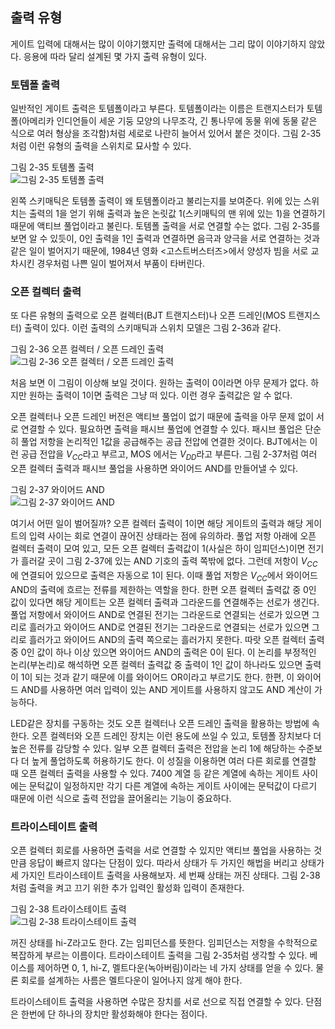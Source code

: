 ## 출력 유형
게이트 입력에 대해서는 많이 이야기했지만 출력에 대해서는 그리 많이 이야기하지 않았다. 응용에 따라 달리 설계된 몇 가지 출력 유형이 있다.

### 토템폴 출력
일반적인 게이트 출력은 토템폴이라고 부른다. 토템폴이라는 이름은 트랜지스터가 토템폴(아메리카 인디언들이 세운 기둥 모양의 나무조각, 긴 통나무에 동물 위에 동물 같은 식으로 여러 형상을 조각함)처럼 세로로 나란히 늘어서 있어서 붙은 것이다. 그림 2-35처럼 이런 유형의 출력을 스위치로 묘사할 수 있다.

그림 2-35 토템폴 출력\
![그림 2-35 토템폴 출력](https://velog.velcdn.com/images/kmw89891/post/092d949b-c33d-4a5a-905d-cfcd17799fa6/image.png)

왼쪽 스키매틱은 토템폴 출력이 왜 토템폴이라고 불리는지를 보여준다. 위에 있는 스위치는 출력의 1을 얻기 위해 출력과 높은 논릿값 1(스키매틱의 맨 위에 있는 1)을 연결하기 때문에 액티브 풀업이라고 불린다. 토템폴 출력을 서로 연결할 수는 없다. 그림 2-35를 보면 알 수 있듯이, 0인 출력을 1인 출력과 연결하면 음극과 양극을 서로 연결하는 것과 같은 일이 벌어지기 때문에, 1984년 영화 <고스트버스터즈>에서 양성자 빔을 서로 교차시킨 경우처럼 나쁜 일이 벌어져서 부품이 타버린다.

### 오픈 컬렉터 출력
또 다른 유형의 출력으로 오픈 컬렉터(BJT 트랜지스터)나 오픈 드레인(MOS 트랜지스터) 출력이 있다. 이런 출력의 스키매틱과 스위치 모델은 그림 2-36과 같다.

그림 2-36 오픈 컬렉터 / 오픈 드레인 출력\
![그림 2-36 오픈 컬렉터 / 오픈 드레인 출력](https://blog.kakaocdn.net/dn/co9YIt/btrrPofMz75/C3834zRBthvk0noLxgUYNK/img.png)


처음 보면 이 그림이 이상해 보일 것이다. 원하는 출력이 0이라면 아무 문제가 없다. 하지만 원하는 출력이 1이면 출력은 그냥 떠 있다. 이런 경우 출력값은 알 수 없다.

오픈 컬렉터나 오픈 드레인 버전은 액티브 풀업이 없기 때문에 출력을 아무 문제 없이 서로 연결할 수 있다. 필요하면 출력을 패시브 풀업에 연결할 수 있다. 패시브 풀업은 단순히 풀업 저항을 논리적인 1값을 공급해주는 공급 전압에 연결한 것이다. BJT에서는 이런 공급 전압을 $V_{CC}$라고 부르고, MOS 에서는 $V_{DD}$라고 부른다. 그림 2-37처럼 여러 오픈 컬렉터 출력과 패시브 풀업을 사용하면 와이어드 AND를 만들어낼 수 있다.

그림 2-37 와이어드 AND\
![그림 2-37 와이어드 AND](https://velog.velcdn.com/images/kmw89891/post/e4cf6c2a-61cd-4afd-9596-7da271a97e90/image.png)

여기서 어떤 일이 벌어질까? 오픈 컬렉터 출력이 1이면 해당 게이트의 출력과 해당 게이트의 입력 사이는 회로 연결이 끊어진 상태라는 점에 유의하라. 풀업 저항 아래에 오픈 컬렉터 출력이 모여 있고, 모든 오픈 컬렉터 출력값이 1(사실은 하이 임피던스)이면 전기가 흘러갈 곳이 그림 2-37에 있는 AND 기호의 출력 쪽밖에 없다. 그런데 저항이 $V_{CC}$에 연결되어 있으므로 출력은 자동으로 1이 된다. 이때 풀업 저항은 $V_{CC}$에서 와이어드 AND의 출력에 흐르는 전류를 제한하는 역할을 한다. 한편 오픈 컬렉터 출력값 중 0인 값이 있다면 해당 게이트는 오픈 컬렉터 출력과 그라운드를 연결해주는 선로가 생긴다. 풀업 저항에서 와이어드 AND로 연결된 전기는 그라운드로 연결되는 선로가 있으면 그리로 흘러가고 와이어드 AND로 연결된 전기는 그라운드로 연결되는 선로가 있으면 그리로 흘러가고 와이어드 AND의 출력 쪽으로는 흘러가지 못한다. 따랏 오픈 컬렉터 출력 중 0인 값이 하나 이상 있으면 와이어드 AND의 출력은 0이 된다. 이 논리를 부정적인 논리(부논리)로 해석하면 오픈 컬렉터 출력값 중 출력이 1인 값이 하나라도 있으면 출력이 1이 되는 것과 같기 때문에 이를 와이어드 OR이라고 부르기도 한다. 한편, 이 와이어드 AND를 사용하면 여러 입력이 있는 AND 게이트를 사용하지 않고도 AND 계산이 가능하다.

LED같은 장치를 구동하는 것도 오픈 컬렉터나 오픈 드레인 출력을 활용하는 방법에 속한다. 오픈 컬렉터와 오픈 드레인 장치는 이런 용도에 쓰일 수 있고, 토템폴 장치보다 더 높은 전류를 감당할 수 있다. 일부 오픈 컬렉터 출력은 전압을 논리 1에 해당하는 수준보다 더 높게 풀업하도록 허용하기도 한다. 이 성질을 이용하면 여러 다른 회로를 연결할 때 오픈 컬렉터 출력을 사용할 수 있다. 7400 계열 등 같은 계열에 속하는 게이트 사이에는 문턱값이 일정하지만 각기 다른 계열에 속하는 게이트 사이에는 문턱값이 다르기 때문에 이런 식으로 출력 전압을 끌어올리는 기능이 중요하다.

### 트라이스테이트 출력
오픈 컬렉터 회로를 사용하면 출력을 서로 연결할 수 있지만 액티브 풀업을 사용하는 것만큼 응답이 빠르지 않다는 단점이 있다. 따라서 상태가 두 가지인 해법을 버리고 상태가 세 가지인 트라이스테이트 출력을 사용해보자. 세 번째 상태는 꺼진 상태다. 그림 2-38처럼 출력을 켜고 끄기 위한 추가 입력인 활성화 입력이 존재한다.

그림 2-38 트라이스테이트 출력\
![그림 2-38 트라이스테이트 출력](https://velog.velcdn.com/images/kmw89891/post/08bce49d-06d6-4a0a-88e0-d1fd2933204a/image.png)

꺼진 상태를 hi-Z라고도 한다. Z는 임피던스를 뜻한다. 임피던스는 저항을 수학적으로 복잡하게 부르는 이름이다. 트라이스테이트 출력을 그림 2-35처럼 생각할 수 있다. 베이스를 제어하면 0, 1, hi-Z, 멜트다운(녹아버림)이라는 네 가지 상태를 얻을 수 있다. 물론 회로를 설계하는 사름은 멜트다운이 일어나지 않게 해야 한다.

트라이스테이트 출력을 사용하면 수많은 장치를 서로 선으로 직접 연결할 수 있다. 단점은 한번에 단 하나의 장치만 활성화해야 한다는 점이다.